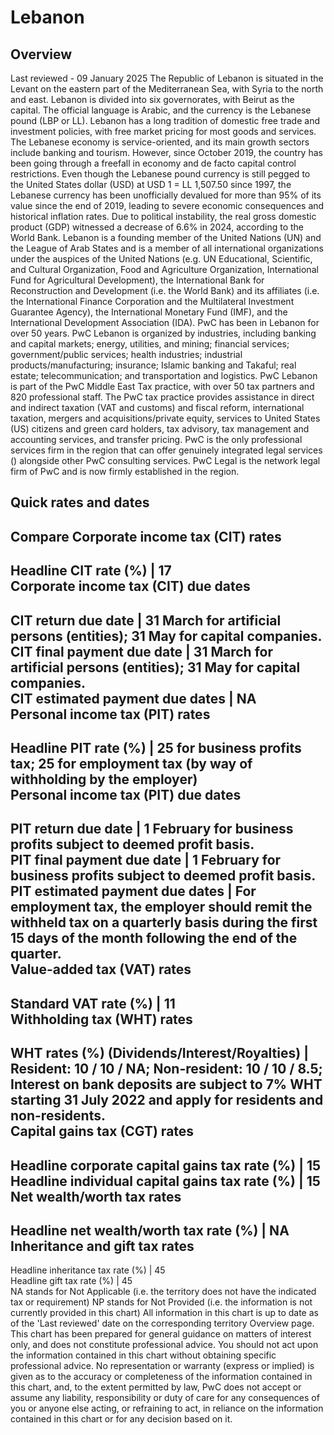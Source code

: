 # Lebanon
## Overview
Last reviewed - 09 January 2025
The Republic of Lebanon is situated in the Levant on the eastern part of the Mediterranean Sea, with Syria to the north and east. Lebanon is divided into six governorates, with Beirut as the capital. The official language is Arabic, and the currency is the Lebanese pound (LBP or LL).
Lebanon has a long tradition of domestic free trade and investment policies, with free market pricing for most goods and services. The Lebanese economy is service-oriented, and its main growth sectors include banking and tourism. 
However, since October 2019, the country has been going through a freefall in economy and de facto capital control restrictions. Even though the Lebanese pound currency is still pegged to the United States dollar (USD) at USD 1 = LL 1,507.50 since 1997, the Lebanese currency has been unofficially devalued for more than 95% of its value since the end of 2019, leading to severe economic consequences and historical inflation rates. 
Due to political instability, the real gross domestic product (GDP) witnessed a decrease of 6.6% in 2024, according to the World Bank.
Lebanon is a founding member of the United Nations (UN) and the League of Arab States and is a member of all international organizations under the auspices of the United Nations (e.g. UN Educational, Scientific, and Cultural Organization, Food and Agriculture Organization, International Fund for Agricultural Development), the International Bank for Reconstruction and Development (i.e. the World Bank) and its affiliates (i.e. the International Finance Corporation and the Multilateral Investment Guarantee Agency), the International Monetary Fund (IMF), and the International Development Association (IDA).
PwC has been in Lebanon for over 50 years. PwC Lebanon is organized by industries, including banking and capital markets; energy, utilities, and mining; financial services; government/public services; health industries; industrial products/manufacturing; insurance; Islamic banking and Takaful; real estate; telecommunication; and transportation and logistics.
PwC Lebanon is part of the PwC Middle East Tax practice, with over 50 tax partners and 820 professional staff. The PwC tax practice provides assistance in direct and indirect taxation (VAT and customs) and fiscal reform, international taxation, mergers and acquisitions/private equity, services to United States (US) citizens and green card holders, tax advisory, tax management and accounting services, and transfer pricing.
PwC is the only professional services firm in the region that can offer genuinely integrated legal services () alongside other PwC consulting services. PwC Legal is the network legal firm of PwC and is now firmly established in the region.
## Quick rates and dates
Compare
Corporate income tax (CIT) rates   
---  
Headline CIT rate (%) |  17  
Corporate income tax (CIT) due dates   
---  
CIT return due date |  31 March for artificial persons (entities);  31 May for capital companies.  
CIT final payment due date |  31 March for artificial persons (entities); 31 May for capital companies.  
CIT estimated payment due dates |  NA  
Personal income tax (PIT) rates   
---  
Headline PIT rate (%) |  25 for business profits tax; 25 for employment tax (by way of withholding by the employer)  
Personal income tax (PIT) due dates   
---  
PIT return due date |  1 February for business profits subject to deemed profit basis.  
PIT final payment due date |  1 February for business profits subject to deemed profit basis.  
PIT estimated payment due dates |  For employment tax, the employer should remit the withheld tax on a quarterly basis during the first 15 days of the month following the end of the quarter.  
Value-added tax (VAT) rates   
---  
Standard VAT rate (%) |  11  
Withholding tax (WHT) rates   
---  
WHT rates (%) (Dividends/Interest/Royalties) |  Resident: 10 / 10 / NA; Non-resident: 10 / 10 / 8.5; Interest on bank deposits are subject to 7% WHT starting 31 July 2022 and apply for residents and non-residents.  
Capital gains tax (CGT) rates   
---  
Headline corporate capital gains tax rate (%) |  15  
Headline individual capital gains tax rate (%) |  15  
Net wealth/worth tax rates   
---  
Headline net wealth/worth tax rate (%) |  NA  
Inheritance and gift tax rates   
---  
Headline inheritance tax rate (%) |  45  
Headline gift tax rate (%) |  45  
NA stands for Not Applicable (i.e. the territory does not have the indicated tax or requirement)
NP stands for Not Provided (i.e. the information is not currently provided in this chart) 
All information in this chart is up to date as of the 'Last reviewed' date on the corresponding territory Overview page. This chart has been prepared for general guidance on matters of interest only, and does not constitute professional advice. You should not act upon the information contained in this chart without obtaining specific professional advice. No representation or warranty (express or implied) is given as to the accuracy or completeness of the information contained in this chart, and, to the extent permitted by law, PwC does not accept or assume any liability, responsibility or duty of care for any consequences of you or anyone else acting, or refraining to act, in reliance on the information contained in this chart or for any decision based on it.
